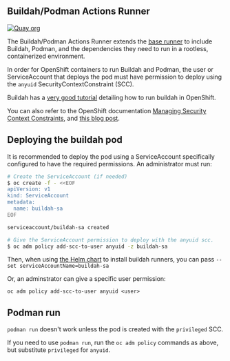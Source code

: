## Buildah/Podman Actions Runner

[![Quay org](https://img.shields.io/badge/quay-redhat--github--actions%2Fbuildah--runner-red)](https://quay.io/repository/redhat-github-actions/buildah-runner)

The Buildah/Podman Actions Runner extends the [base runner](../base) to include Buildah, Podman, and the dependencies they need to run in a rootless, containerized environment.

In order for OpenShift containers to run Buildah and Podman, the user or ServiceAccount that deploys the pod must have permission to deploy using the `anyuid` SecurityContextConstraint (SCC).

Buildah has a [very good tutorial](https://github.com/containers/buildah/blob/master/docs/tutorials/05-openshift-rootless-bud.md) detailing how to run buildah in OpenShift.

You can also refer to the OpenShift documentation [Managing Security Context Constraints](https://docs.openshift.com/container-platform/4.6/authentication/managing-security-context-constraints.html), and [this blog post](https://www.openshift.com/blog/managing-sccs-in-openshift).

## Deploying the buildah pod

It is recommended to deploy the pod using a ServiceAccount specifically configured to have the required permissions. An administrator must run:

```bash
# Create the ServiceAccount (if needed)
$ oc create -f - <<EOF
apiVersion: v1
kind: ServiceAccount
metadata:
  name: buildah-sa
EOF

serviceaccount/buildah-sa created

# Give the ServiceAccount permission to deploy with the anyuid scc.
$ oc adm policy add-scc-to-user anyuid -z buildah-sa
```

Then, when using [the Helm chart](https://github.com/redhat-actions/openshift-actions-runner-chart) to install buildah runners, you can pass `--set serviceAccountName=buildah-sa`

Or, an adminstrator can give a specific user permission:
```
oc adm policy add-scc-to-user anyuid <user>
```

## Podman run
`podman run` doesn't work unless the pod is created with the `privileged` SCC.

If you need to use `podman run`, run the `oc adm policy` commands as above, but substitute `privileged` for `anyuid`.
